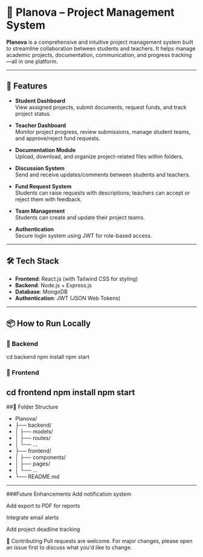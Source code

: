 # 📌 Planova – Project Management System

**Planova** is a comprehensive and intuitive project management system built to streamline collaboration between students and teachers. It helps manage academic projects, documentation, communication, and progress tracking—all in one platform.

---

## 🚀 Features

- **Student Dashboard**  
  View assigned projects, submit documents, request funds, and track project status.

- **Teacher Dashboard**  
  Monitor project progress, review submissions, manage student teams, and approve/reject fund requests.

- **Documentation Module**  
  Upload, download, and organize project-related files within folders.

- **Discussion System**  
  Send and receive updates/comments between students and teachers.

- **Fund Request System**  
  Students can raise requests with descriptions; teachers can accept or reject them with feedback.

- **Team Management**  
  Students can create and update their project teams.

- **Authentication**  
  Secure login system using JWT for role-based access.

---

## 🛠️ Tech Stack

- **Frontend**: React.js (with Tailwind CSS for styling)  
- **Backend**: Node.js + Express.js  
- **Database**: MongoDB  
- **Authentication**: JWT (JSON Web Tokens)

---

## 📦 How to Run Locally

### 🔹 Backend

cd backend
npm install
npm start
### 🔹 Frontend
cd frontend
npm install
npm start
---
##📁 Folder Structure
- Planova/
- ├── backend/
- │   ├── models/
- │   ├── routes/
- │   └── ...
- ├── frontend/
- │   ├── components/
- │   ├── pages/
- │   └── ...
- └── README.md
---
###Future Enhancements
Add notification system

Add export to PDF for reports

Integrate email alerts

Add project deadline tracking

🤝 Contributing
Pull requests are welcome. For major changes, please open an issue first to discuss what you'd like to change.
